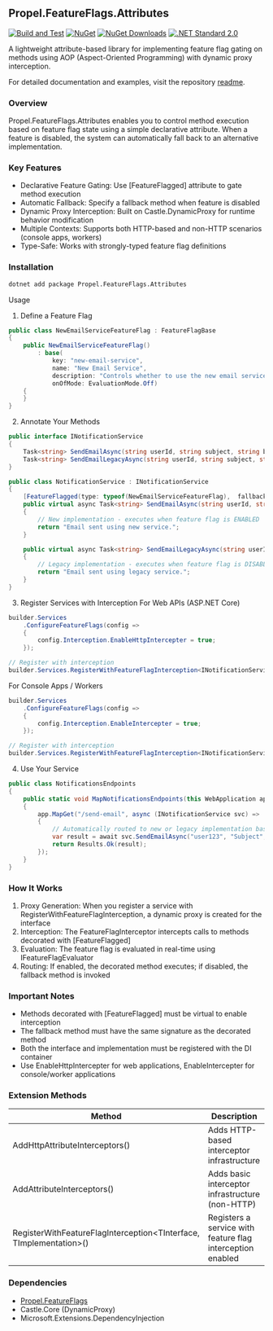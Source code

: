 ## Propel.FeatureFlags.Attributes
[![Build and Test](https://github.com/Treiben/propel-feature-flags-csharp/actions/workflows/build.yml/badge.svg)](https://github.com/Treiben/propel-feature-flags-csharp/actions/workflows/build.yml)
[![NuGet](https://img.shields.io/nuget/v/Propel.FeatureFlags.Attributes.svg)](https://www.nuget.org/packages/Propel.FeatureFlags.Attributes/)
[![NuGet Downloads](https://img.shields.io/nuget/dt/Propel.FeatureFlags.Attributes.svg?style=flat-square)](https://www.nuget.org/packages/Propel.FeatureFlags.Attributes/)
[![.NET Standard 2.0](https://img.shields.io/badge/.NET%20Standard-2.0-blue)](https://docs.microsoft.com/en-us/dotnet/standard/net-standard#net-standard-versions)

A lightweight attribute-based library for implementing feature flag gating on methods using AOP (Aspect-Oriented Programming) with dynamic proxy interception.

For detailed documentation and examples, visit the repository [readme](../../README.md).

### Overview
Propel.FeatureFlags.Attributes enables you to control method execution based on feature flag state using a simple declarative attribute. When a feature is disabled, the system can automatically fall back to an alternative implementation.

### Key Features
-	Declarative Feature Gating: Use [FeatureFlagged] attribute to gate method execution
-	Automatic Fallback: Specify a fallback method when feature is disabled
-	Dynamic Proxy Interception: Built on Castle.DynamicProxy for runtime behavior modification
-	Multiple Contexts: Supports both HTTP-based and non-HTTP scenarios (console apps, workers)
-	Type-Safe: Works with strongly-typed feature flag definitions

### Installation

```bash
dotnet add package Propel.FeatureFlags.Attributes
```

Usage
1. Define a Feature Flag
```csharp
public class NewEmailServiceFeatureFlag : FeatureFlagBase
{
    public NewEmailServiceFeatureFlag()
        : base(
            key: "new-email-service",
            name: "New Email Service",
            description: "Controls whether to use the new email service implementation",
            onOfMode: EvaluationMode.Off)
    {
    }
}
```
2. Annotate Your Methods
```csharp
public interface INotificationService
{
    Task<string> SendEmailAsync(string userId, string subject, string body);
    Task<string> SendEmailLegacyAsync(string userId, string subject, string body);
}

public class NotificationService : INotificationService
{
    [FeatureFlagged(type: typeof(NewEmailServiceFeatureFlag),  fallbackMethod: nameof(SendEmailLegacyAsync))]
    public virtual async Task<string> SendEmailAsync(string userId, string subject, string body)
    {
        // New implementation - executes when feature flag is ENABLED
        return "Email sent using new service.";
    }

    public virtual async Task<string> SendEmailLegacyAsync(string userId, string subject, string body)
    {
        // Legacy implementation - executes when feature flag is DISABLED
        return "Email sent using legacy service.";
    }
}
```
3. Register Services with Interception
For Web APIs (ASP.NET Core)
```csharp
builder.Services
    .ConfigureFeatureFlags(config =>
    {
        config.Interception.EnableHttpIntercepter = true;
    });

// Register with interception
builder.Services.RegisterWithFeatureFlagInterception<INotificationService, NotificationService>();
```
For Console Apps / Workers
```csharp
builder.Services
    .ConfigureFeatureFlags(config =>
    {
        config.Interception.EnableIntercepter = true;
    });

// Register with interception
builder.Services.RegisterWithFeatureFlagInterception<INotificationService, NotificationService>();
```
4. Use Your Service
```csharp
public class NotificationsEndpoints
{
    public static void MapNotificationsEndpoints(this WebApplication app)
    {
        app.MapGet("/send-email", async (INotificationService svc) =>
        {
            // Automatically routed to new or legacy implementation based on feature flag
            var result = await svc.SendEmailAsync("user123", "Subject", "Body");
            return Results.Ok(result);
        });
    }
}
```

### How It Works
1.	Proxy Generation: When you register a service with RegisterWithFeatureFlagInterception, a dynamic proxy is created for the interface
2.	Interception: The FeatureFlagInterceptor intercepts calls to methods decorated with [FeatureFlagged]
3.	Evaluation: The feature flag is evaluated in real-time using IFeatureFlagEvaluator
4.	Routing: If enabled, the decorated method executes; if disabled, the fallback method is invoked
### Important Notes
-	Methods decorated with [FeatureFlagged] must be virtual to enable interception
-	The fallback method must have the same signature as the decorated method
-	Both the interface and implementation must be registered with the DI container
-	Use EnableHttpIntercepter for web applications, EnableIntercepter for console/worker applications
### Extension Methods
| Method | Description | 
|--------|-------------| 
| AddHttpAttributeInterceptors() | Adds HTTP-based interceptor infrastructure | 
| AddAttributeInterceptors() | Adds basic interceptor infrastructure (non-HTTP) | 
| RegisterWithFeatureFlagInterception<TInterface, TImplementation>() | Registers a service with feature flag interception enabled |
### Dependencies
-	[Propel.FeatureFlags](../../README.md)
-	Castle.Core (DynamicProxy)
-	Microsoft.Extensions.DependencyInjection